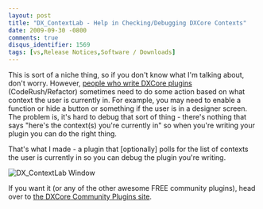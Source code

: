 ```yaml
---
layout: post
title: "DX_ContextLab - Help in Checking/Debugging DXCore Contexts"
date: 2009-09-30 -0800
comments: true
disqus_identifier: 1569
tags: [vs,Release Notices,Software / Downloads]
---
```

This is sort of a niche thing, so if you don't know what I'm talking
about, don't worry. However, [people who write DXCore
plugins](http://code.google.com/p/dxcorecommunityplugins/)
(CodeRush/Refactor) sometimes need to do some action based on what
context the user is currently in. For example, you may need to enable a
function or hide a button or something if the user is in a designer
screen. The problem is, it's hard to debug that sort of thing - there's
nothing that says "here's the context(s) you're currently in" so when
you're writing your plugin you can do the right thing.

That's what I made - a plugin that [optionally] polls for the list of
contexts the user is currently in so you can debug the plugin you're
writing.

![DX\_ContextLab
Window](http://dxcorecommunityplugins.googlecode.com/svn/trunk/DX_ContextLab/screenshots/lab-window.png "DX_ContextLab Window")

If you want it (or any of the other awesome FREE community plugins),
head over to [the DXCore Community Plugins
site](http://code.google.com/p/dxcorecommunityplugins/).

